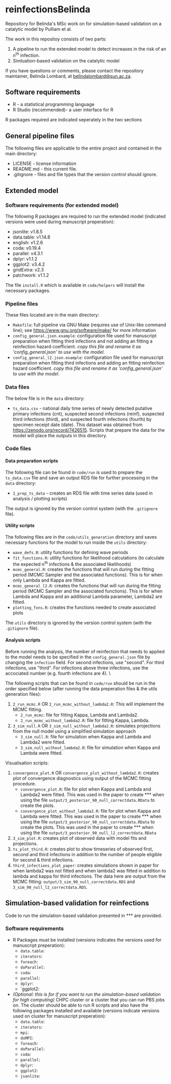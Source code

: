 # reinfectionsBelinda
Repository for Belinda's MSc work on for simulation-based validation on a catalytic model by Pulliam et al. 

The work in this repositoy consists of two parts:
1.  A pipeline to run the extended model to detect increases in the risk of an n<sup>th</sup> infection. 
2.  Simluation-based validation on the catalytic model

If you have questions or comments, please contact the repository maintainer, Belinda Lombard, at belindalombard@sun.ac.za.

## Software requirements 
-    R - a statistical programming language
-    R Studio (recommended)- a user interface for R

R packages required are indicated seperately in the two sections

## General pipeline files
The following files are applicable to the entire project and contained in the main directory: 
-   LICENSE - license information
-   README.md - this current file.
-   .gitignore - files and file types that the version control should ignore. 

## Extended model 
### Software requirements (for extended model)
The following R packages are required to run the extended model (indicated versions were used during manuscript preperation): 
-    jsonlite: v1.8.5
-    data.table: v1.14.8
-    english: v1.2.6
-    coda: v0.19.4
-    parallel: v4.3.1
-    dplyr: v1.1.2
-    ggplot2: v3.4.2
-    gridExtra: v2.3
-    patchwork: v1.1.2

The file `install.R` which is available in `code/helpers` will install the necessary packages. 

### Pipeline files
These files located are in the main directory: 
-   `Makefile`: full pipeline via GNU Make (requires use of Unix-like command line); see https://www.gnu.org/software/make/ for more information
-   `config_general.json.example`:  configuration file used for manuscript preparation when fitting third infections and not adding an fitting a reinfection hazard coefficient. _copy this file and rename it as 'config_general.json' to use with the model._
-   `config_general_l2.json.example`: configuration file used for manuscript preparation when fitting third infections and adding an fitting reinfection hazard coefficient. _copy this file and rename it as 'config_general.json' to use with the model._

### Data files
The below file is in the `data` directory: 
-   `ts_data.csv` - national daily time series of newly detected putative primary infections (cnt), suspected second infections (reinf), suspected third infections (third), and suspected fourth infections (fourth) by specimen receipt date (date). This dataset was obtained from https://zenodo.org/record/7426515.
Scripts that prepare the data for the model will place the outputs in this directory.

### Code files
#### Data preparation scripts
The following file can be found in `code/run` is used to prepare the `ts_data.csv` file and save an output RDS file for further processing in the `data` directory:
-  `1_prep_ts_data` - creates an RDS file with time series data (used in analysis / plotting scripts)

The output is ignored by the version control system (with the `.gitignore` file). 

#### Utility scripts
The following files are in the `code/utils_generation` directory and saves necessary functions for the model to run inside the `utils` directory:
-   `wave_defs.R`: utility functions for defining wave periods
-   `fit_functions.R`:  utility functions for likelihood calculations (to calculate the expected n<sup>th</sup> infections & the associated likelihoods)
-   `mcmc_general.R`: creates the functions that will run during the fitting period (MCMC Sampler and the associated functions). This is for when only Lambda and Kappa are fitted.
-    `mcmc_general_l2.R`: creates the functions that will run during the fitting period (MCMC Sampler and the associated functions). This is for when Lambda and Kappa and an additional Lambda parameter, Lambda2 are fitted.
-    `plotting_fxns.R`: creates the functions needed to create associated plots

 The `utils` directory is ignored by the version control system (with the `.gitignore` file). 

#### Analysis scripts
Before running the analysis, the number of reinfection that needs to applied to the model needs to be specified in the `config_general.json` file by changing the `infection` field. For second infections, use "second". For third infections, use "third". For infections above three infections, use the accociated number (e.g. fourth infections are 4). \

The following scripts that can be found in `code/run` should be run in the order specified below (after running the data preperation files & the utils generation files): 
1. `2_run_mcmc.R` OR `2_run_mcmc_without_lambda2.R`: This will implement the MCMC fitting.
    - `2_run_mcmc`: file for fitting Kappa, Lambda and Lambda2.
    - `2_run_mcmc_without_lambda2.R`: file for fitting Kappa, Lambda.
1. `3_sim_null.R` OR `3_sim_null_without_lambda2.R`: simulates projections from the null model using a simplified simulation approach
     - `3_sim_null.R`: file for simulation when Kappa and Lambda and Lambda2 were fitted.
     - `3_sim_null_without_lambda2.R`: file for simulation when Kappa and Lambda were fitted.

Visualisation scripts: 
1. `convergence_plot.R` OR `convergence_plot_without_lambda2.R`: creates plot of convergence diagnostics using output of the MCMC fitting procedure.
     - `convergence_plot.R`: file for plot when Kappa and Lambda and Lambda2 were fitted. This was used in the paper to create *** when using the file `output/3_posterior_90_null_correctdata.RData` to create the plots. 
     - `convergence_plot_without_lambda2.R`: file for plot when Kappa and Lambda were fitted. This was used in the paper to create *** when using the file `output/3_posterior_90_null_correctdata.RData` to create the plots. This was used in the paper to create *** when using the file `output/3_posterior_90_null_l2_correctdata.RData` 
1. `3_sim_plot.R`: creates plot of observed data with model fits and projections.
1. `ts_plot_third.R`: creates plot to show timeseries of observed first, second and third infections in addition to the number of people eligible for second & third infections.
1. `third_infections_plot_paper`: creates simulations shown in paper for when lambda2 was not fitted and when lambda2 was fitted in addition to lambda and kappa for third infections. The data here are output from the MCMC fitting: `output/3_sim_90_null_correctdata.RDS` and `3_sim_90_null_l2_correctdata.RDS`. 

## Simulation-based validation for reinfections
Code to run the simulation-based validation presented in *** are provided. 

### Software requirements
-    R Packages must be installed (versions indicates the versions used for manuscript preperation):
     -  `data.table`: 
     -  `iterators`: 
     -  `foreach`: 
     -  `doParallel`: 
     -  `coda`: 
     -  `parallel`: 
     -  `dplyr`: 
     -  `ggplot2: 
-  _(Optional: this is for if you want to run the simulation-based validation for high computing)_ 
 CHPC cluster or a cluster that you can run PBS jobs on. The cluster should be able to run R scripts and also have the following packages installed and available (versions indicate versions used on cluster for manuscript preperation):
    -   `data.table`:
    -   `iterators`:
    -   `mpi`: 
    -   `doMPI`: 
    -   `foreach`: 
    -   `doParallel`: 
    -   `coda`: 
    -   `parallel`: 
    -   `dplyr`: 
    -   `ggplot2`: 
    -   `jsonlite`: 


